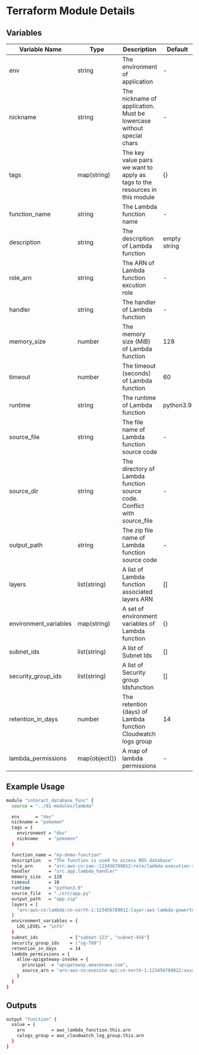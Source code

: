 # Terraform Module Details

## Variables

| Variable Name         | Type          | Description                                                                  | Default      |
| --------------------- | ------------- | ---------------------------------------------------------------------------- | ------------ |
| env                   | string        | The environment of application                                               | -            |
| nickname              | string        | The nickname of application. Must be lowercase without special chars         | -            |
| tags                  | map(string)   | The key value pairs we want to apply as tags to the resources in this module | {}           |
| function_name         | string        | The Lambda function name                                                     | -            |
| description           | string        | The description of Lambda function                                           | empty string |
| role_arn              | string        | The ARN of Lambda function excution role                                     | -            |
| handler               | string        | The handler of Lambda function                                               | -            |
| memory_size           | number        | The memory size (MiB) of Lambda function                                     | 128          |
| timeout               | number        | The timeout (seconds) of Lambda function                                     | 60           |
| runtime               | string        | The runtime of Lambda function                                               | python3.9    |
| source_file           | string        | The file name of Lambda function source code                                 | -            |
| source_dir            | string        | The directory of Lambda function source code. Conflict with source_file      | -            |
| output_path           | string        | The zip file name of Lambda function source code                             | -            |
| layers                | list(string)  | A list of Lambda function associated layers ARN                              | []           |
| environment_variables | map(string)   | A set of environment variables of Lambda function                            | {}           |
| subnet_ids            | list(string)  | A list of Subnet Ids                                                         | []           |
| security_group_ids    | list(string)  | A list of Security group Idsfunction                                         | []           |
| retention_in_days     | number        | The retention (days) of Lambda function Cloudwatch logs group                | 14           |
| lambda_permissions    | map(object()) | A map of lambda permissions                                                  | -            |

## Example Usage

```bash
module "interact_database_func" {
  source = "../01-modules/lambda"

  env      = "dev"
  nickname = "pokemon"
  tags = {
    environment = "dev"
    nickname    = "pokemon"
  }

  function_name = "my-demo-function"
  description   = "The function is used to access RDS database"
  role_arn      = "arn:aws-cn:iam::123456789012:role/lambda-execution-role-name"
  handler       = "src.app.lambda_handler"
  memory_size   = 128
  timeout       = 10
  runtime       = "python3.9"
  source_file   = "./src/app.py"
  output_path   = "app.zip"
  layers = [
    "arn:aws-cn:lambda:cn-north-1:123456789012:layer:aws-lambda-powertools-python:7"
  ]
  environment_variables = {
    LOG_LEVEL = "info"
  }
  subnet_ids            = ["subnet-123", "subnet-456"]
  security_group_ids    = ["sg-789"]
  retention_in_days     = 14
  lambda_permissions = {
    allow-apigateway-invoke = {
      principal  = "apigateway.amazonaws.com",
      source_arn = "arn:aws-cn:execute-api:cn-north-1:123456789012:xxxxxxxx/*/*/*"
    }
  }
}

```

## Outputs

```bash
output "function" {
  value = {
    arn          = aws_lambda_function.this.arn
    cwlogs_group = aws_cloudwatch_log_group.this.arn
  }
}
```